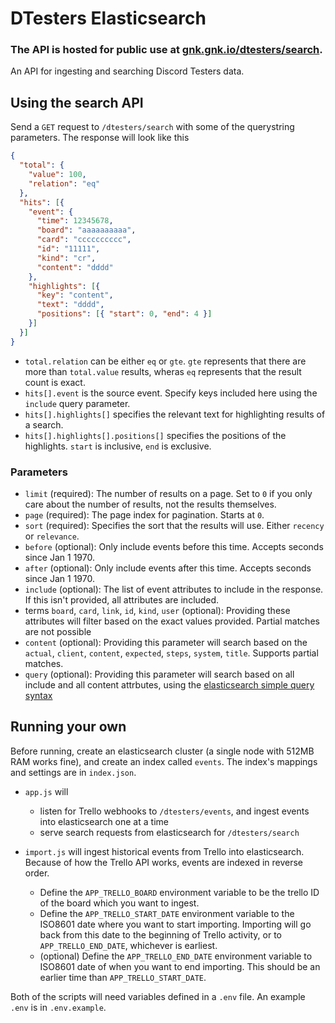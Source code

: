 # DTesters Elasticsearch

### The API is hosted for public use at [gnk.gnk.io/dtesters/search](https://gnk.gnk.io/dtesters/search).

An API for ingesting and searching Discord Testers data.

## Using the search API

Send a `GET` request to `/dtesters/search` with some of the querystring parameters. The response will look like this

```json
{
  "total": {
    "value": 100,
    "relation": "eq"
  },
  "hits": [{
    "event": {
      "time": 12345678,
      "board": "aaaaaaaaaa",
      "card": "cccccccccc",
      "id": "11111",
      "kind": "cr",
      "content": "dddd"
    },
    "highlights": [{
      "key": "content",
      "text": "dddd",
      "positions": [{ "start": 0, "end": 4 }]
    }]
  }]
}
```

* `total.relation` can be either `eq` or `gte`. `gte` represents that there are more than `total.value` results, wheras `eq` represents that the result count is exact.
* `hits[].event` is the source event. Specify keys included here using the `include` query parameter.
* `hits[].highlights[]` specifies the relevant text for highlighting results of a search.
* `hits[].highlights[].positions[]` specifies the positions of the highlights. `start` is inclusive, `end` is exclusive.

### Parameters

* `limit` (required): The number of results on a page. Set to `0` if you only care about the number of results, not the results themselves.
* `page` (required): The page index for pagination. Starts at `0`.
* `sort` (required): Specifies the sort that the results will use. Either `recency` or `relevance`.
* `before` (optional): Only include events before this time. Accepts seconds since Jan 1 1970.
* `after` (optional): Only include events after this time. Accepts seconds since Jan 1 1970.
* `include` (optional): The list of event attributes to include in the response. If this isn't provided, all attributes are included.
* terms `board`, `card`, `link`, `id`, `kind`, `user` (optional): Providing these attributes will filter based on the exact values provided. Partial matches are not possible
* `content` (optional): Providing this parameter will search based on the `actual`, `client`, `content`, `expected`, `steps`, `system`, `title`. Supports partial matches.
* `query` (optional): Providing this parameter will search based on all include and all content attrbutes, using the [elasticsearch simple query syntax](https://www.elastic.co/guide/en/elasticsearch/reference/current/query-dsl-simple-query-string-query.html#simple-query-string-syntax)

## Running your own

Before running, create an elasticsearch cluster (a single node with 512MB RAM works fine), and create an index called `events`. The index's mappings and settings are in `index.json`.

* `app.js` will
  * listen for Trello webhooks to `/dtesters/events`, and ingest events into elasticsearch one at a time
  * serve search requests from elasticsearch for `/dtesters/search`

* `import.js` will ingest historical events from Trello into elasticsearch. Because of how the Trello API works, events are indexed in reverse order.
  * Define the `APP_TRELLO_BOARD` environment variable to be the trello ID of the board which you want to ingest.
  * Define the `APP_TRELLO_START_DATE` environment variable to the ISO8601 date where you want to start importing. Importing will go back from this date to the beginning of Trello activity, or to `APP_TRELLO_END_DATE`, whichever is earliest.
  * (optional) Define the `APP_TRELLO_END_DATE` environment variable to ISO8601 date of when you want to end importing. This should be an earlier time than `APP_TRELLO_START_DATE`.

Both of the scripts will need variables defined in a `.env` file. An example `.env` is in `.env.example`.
